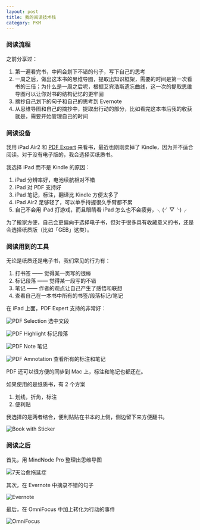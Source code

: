 ```yaml
---
layout: post
title: 我的阅读技术栈
category: PKM
---
```


### 阅读流程

之前分享过：

1. 第一遍看完书，中间会划下不错的句子，写下自己的思考
2. 一周之后，做出这本书的思维导图，提取出知识框架，需要的时间是第一次看书的三倍；为什么是一周之后呢，根据艾宾浩斯遗忘曲线，这一次的提取思维导图可以让你对书的结构记忆的更牢固
3. 摘抄自己划下的句子和自己的思考到 Evernote
4. 从思维导图和自己的摘抄中，提取出行动的部分，比如看完这本书后我的收获就是，需要开始管理自己的时间

### 阅读设备

我用 iPad Air2 和 [PDF Expert](https://itunes.apple.com/us/app/pdf-expert-5-fill-forms-annotate/id743974925?mt=8) 来看书，最近也刚刚卖掉了 Kindle，因为并不适合阅读。对于没有电子版的，我会选择买纸质书。

我选择 iPad 而不是 Kindle 的原因：

1. iPad 分辨率好，电池续航相对不错
2. iPad 对 PDF 支持好
3. iPad 笔记，标注，翻译比 Kindle 方便太多了
4. iPad Air2 足够轻了，可以单手持握很久手臂都不累
5. 自己不会用 iPad 打游戏，而且眼睛看 iPad 怎么也不会疲劳，╮(╯▽╰)╭

为了搬家方便，自己会更偏向于选择电子书，但对于很多具有收藏意义的书，还是会选择纸质版（比如「GEB」这类）。

### 阅读用到的工具

无论是纸质还是电子书，我们常见的行为有：

1. 打书签 —— 觉得某一页写的很棒
2. 标记段落 —— 觉得某一段写的不错
3. 笔记 —— 作者的观点让自己产生了感悟和联想
4. 查看自己在一本书中所有的书签/段落标记/笔记

在 iPad 上面，PDF Expert 支持的非常好：

![PDF Selection](/assets/images/pdf-selection.jpg)
选中文段

![PDF Highlight](/assets/images/pdf-highlight.jpg)
标记段落

![PDF Note](/assets/images/pdf-note.jpg)
笔记

![PDF Amnotation](/assets/images/pdf-annotation.jpg)
查看所有的标注和笔记

PDF 还可以很方便的同步到 Mac 上，标注和笔记也都还在。

如果使用的是纸质书，有 2 个方案

1. 划线，折角，标注
2. 便利贴

我选择的是两者结合，便利贴贴在书本的上侧，侧边留下来方便翻书。

![Book with Sticker](/assets/images/book-with-sticker.jpg)

### 阅读之后

首先，用 MindNode Pro 整理出思维导图

![7天治愈拖延症](/assets/images/seven-days.jpg)

其次，在 Evernote 中摘录不错的句子

![Evernote](/assets/images/evernote.jpg)

最后，在 OmniFocus 中加上转化为行动的事件

![OmniFocus](/assets/images/omnifocus.jpg)
